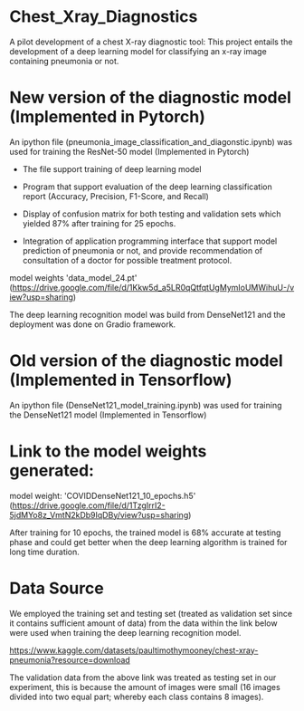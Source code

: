 # Chest_Xray_Diagnostics

A pilot development of a chest X-ray diagnostic tool: This project entails the development  of a deep learning model 
for classifying an x-ray image containing pneumonia or not. 

# New version of the diagnostic model (Implemented in Pytorch)
An ipython file  (pneumonia_image_classification_and_diagonstic.ipynb) was used for training the ResNet-50 model (Implemented in Pytorch)
* The file support training of deep learning model

* Program that support evaluation of the deep learning classification report (Accuracy, Precision, F1-Score, and Recall)

* Display of confusion matrix for both testing and validation sets which yielded 87% after training for 25 epochs.

* Integration of application programming  interface that support model prediction of pneumonia or not, and provide recommendation of consultation 
of a doctor for possible treatment protocol. 

model weights 'data_model_24.pt' (https://drive.google.com/file/d/1Kkw5d_a5LR0qQtfqtUgMymIoUMWihuU-/view?usp=sharing)

The deep learning recognition model was build from DenseNet121 and the deployment was done on Gradio framework. 


# Old version of the diagnostic model (Implemented in Tensorflow)

An ipython file  (DenseNet121_model_training.ipynb) was used for training the DenseNet121 model (Implemented in Tensorflow)

# Link to the model weights generated:

model weight: 'COVIDDenseNet121_10_epochs.h5' (https://drive.google.com/file/d/1TzgIrrI2-5jdMYo8z_VmtN2kDb9IqDBy/view?usp=sharing)

After training for 10 epochs, the trained model is 68% accurate at testing phase and could get better when the deep learning algorithm 
is trained for long time duration.


# Data Source
We employed the training set and testing set (treated as validation set since it contains sufficient amount of data) from the data 
within the link below were used when training the deep learning recognition model.

https://www.kaggle.com/datasets/paultimothymooney/chest-xray-pneumonia?resource=download

The validation data from the above link was treated as testing set in our experiment, this is because the amount of images were small 
(16 images divided into two equal part; whereby each class contains 8 images).



